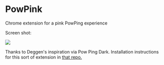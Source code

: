 # PowPink
Chrome extension for a pink PowPing experience

Screen shot: 

<img src="https://github.com/bitcoinappdev/PowPink/blob/master/Screen%20Shot%202020-08-04%20at%203.53.08%20PM.png"/>

Thanks to Deggen's inspiration via Pow Ping Dark. Installation instructions for this sort of extension in <a href="https://github.com/sirdeggen/PowPingDark">that repo.</a>

